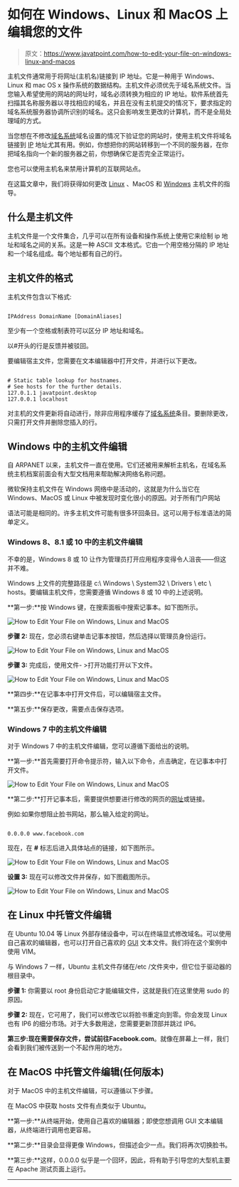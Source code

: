 # 如何在 Windows、Linux 和 MacOS 上编辑您的文件

> 原文：<https://www.javatpoint.com/how-to-edit-your-file-on-windows-linux-and-macos>

主机文件通常用于将网址(主机名)链接到 IP 地址。它是一种用于 Windows、Linux 和 mac OS x 操作系统的数据结构。主机文件必须优先于域名系统文件。当您输入希望使用的网站的网址时，域名必须转换为相应的 IP 地址。软件系统首先扫描其名称服务器以寻找相应的域名，并且在没有主机提交的情况下，要求指定的域名系统服务器协调所识别的域名。这只会影响发生更改的计算机，而不是全局处理域的方式。

当您想在不修改[域名系统](https://www.javatpoint.com/computer-network-dns)域名设置的情况下验证您的网站时，使用主机文件将域名链接到 [IP](https://www.javatpoint.com/ip) 地址尤其有用。例如，你想把你的网站转移到一个不同的服务器，在你把域名指向一个新的服务器之前，你想确保它是否完全正常运行。

您也可以使用主机名来禁用计算机的互联网站点。

在这篇文章中，我们将获得如何更改 [Linux](https://www.javatpoint.com/linux-tutorial) 、MacOS 和 [Windows](https://www.javatpoint.com/windows) 主机文件的指导。

## 什么是主机文件

主机文件是一个文件集合，几乎可以在所有设备和操作系统上使用它来绘制 ip 地址和域名之间的关系。这是一种 ASCII 文本格式。它由一个用空格分隔的 IP 地址和一个域名组成。每个地址都有自己的行。

## 主机文件的格式

主机文件包含以下格式:

```

IPAddress DomainName [DomainAliases]

```

至少有一个空格或制表符可以区分 IP 地址和域名。

以#开头的行是反馈并被驳回。

要编辑宿主文件，您需要在文本编辑器中打开文件，并进行以下更改。

```

# Static table lookup for hostnames.
# See hosts for the further details.
127.0.1.1 javatpoint.desktop
127.0.0.1 localhost

```

对主机的文件更新将自动进行，除非应用程序缓存了[域名系统](https://www.javatpoint.com/dns-full-form)条目。要删除更改，只需打开文件并删除您插入的行。

## Windows 中的主机文件编辑

自 ARPANET 以来，主机文件一直在使用。它们还被用来解析主机名，在域名系统主机档案前面会有大型文档用来帮助解决网络名称问题。

微软保持主机文件在 Windows 网络中是活动的，这就是为什么当它在 Windows、MacOS 或 Linux 中被发现时变化很小的原因。对于所有门户网站

语法可能是相同的。许多主机文件可能有很多环回条目。这可以用于标准语法的简单定义。

### Windows 8、8.1 或 10 中的主机文件编辑

不幸的是，Windows 8 或 10 让作为管理员打开应用程序变得令人沮丧——但这并不难。

Windows 上文件的完整路径是 c:\ Windows \ System32 \ Drivers \ etc \ hosts。要编辑主机文件，您需要遵循 Windows 8 或 10 中的上述说明。

**第一步:**按 Windows 键，在搜索面板中搜索记事本。如下图所示。

![How to Edit Your File on Windows, Linux and MacOS](img/4648710338886d1a1f004e3918497aa7.png)

**步骤 2:** 现在，您必须右键单击记事本按钮，然后选择以管理员身份运行。

![How to Edit Your File on Windows, Linux and MacOS](img/3d5438bbeafb31545e06f79b3dc8a037.png)

**步骤 3:** 完成后，使用文件- >打开功能打开以下文件。

![How to Edit Your File on Windows, Linux and MacOS](img/53c6072b09d223fe8b60984f69009215.png)

**第四步:**在记事本中打开文件后，可以编辑宿主文件。

**第五步:**保存更改，需要点击保存选项。

### Windows 7 中的主机文件编辑

对于 Windows 7 中的主机文件编辑，您可以遵循下面给出的说明。

**第一步:**首先需要打开命令提示符，输入以下命令，点击确定，在记事本中打开文件。

![How to Edit Your File on Windows, Linux and MacOS](img/7885b20570fc548fe1e90dac1c332403.png)

**第二步:**打开记事本后，需要提供想要进行修改的网页的[网址](https://www.javatpoint.com/url-full-form)或链接。

例如:如果你想阻止脸书网站，那么输入给定的网址。

```

0.0.0.0	www.facebook.com

```

现在，在 **#** 标志后进入具体站点的链接，如下图所示。

![How to Edit Your File on Windows, Linux and MacOS](img/2fdfa799a0036ee3de652f293622d0d6.png)

**设置 3:** 现在可以修改文件并保存，如下图截图所示。

![How to Edit Your File on Windows, Linux and MacOS](img/1313acb569a8d385f1439469ebb8c9fb.png)

## 在 Linux 中托管文件编辑

在 Ubuntu 10.04 等 Linux 外部存储设备中，可以在终端显式修改域名。可以使用自己喜欢的编辑器，也可以打开自己喜欢的 [GUI](https://www.javatpoint.com/gui-full-form) 文本文件。我们将在这个案例中使用 VIM。

与 Windows 7 一样，Ubuntu 主机文件存储在/etc /文件夹中，但它位于驱动器的根目录中。

**步骤 1:** 你需要以 root 身份启动它才能编辑文件，这就是我们在这里使用 sudo 的原因。

**步骤 2:** 现在，它可用了，我们可以修改它以将脸书重定向到零。你会发现 Linux 也有 IP6 的细分市场。对于大多数用途，您需要更新顶部并跳过 IP6。

**第三步:**现在需要保存文件，尝试前往**Facebook.com**。就像在屏幕上一样，我们会看到我们被传送到一个不起作用的地方。

## 在 MacOS 中托管文件编辑(任何版本)

对于 MacOS 中的主机文件编辑，可以遵循以下步骤。

在 MacOS 中获取 hosts 文件有点类似于 Ubuntu。

**第一步:**从终端开始，使用自己喜欢的编辑器；即使您想调用 GUI 文本编辑器，从终端进行调用也更容易。

**第二步:**目录会显得更像 Windows，但描述会少一点。我们将再次切换脸书。

**第三步:**这样，0.0.0.0 似乎是一个回环，因此，将有助于引导您的大型机主要在 Apache 测试页面上运行。

* * *